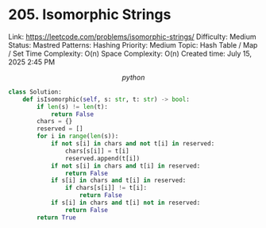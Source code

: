 # 205. Isomorphic Strings

Link: https://leetcode.com/problems/isomorphic-strings/
Difficulty: Medium
Status: Mastred
Patterns: Hashing
Priority: Medium
Topic: Hash Table / Map / Set
Time Complexity: O(n)
Space Complexity: O(n)
Created time: July 15, 2025 2:45 PM

$$
python
$$

```python
class Solution:
    def isIsomorphic(self, s: str, t: str) -> bool:
        if len(s) != len(t):
            return False
        chars = {}
        reserved = []
        for i in range(len(s)):
            if not s[i] in chars and not t[i] in reserved:
                chars[s[i]] = t[i]
                reserved.append(t[i])
            if not s[i] in chars and t[i] in reserved:
                return False
            if s[i] in chars and t[i] in reserved:
                if chars[s[i]] != t[i]:
                    return False
            if s[i] in chars and t[i] not in reserved:
                return False
        return True
```